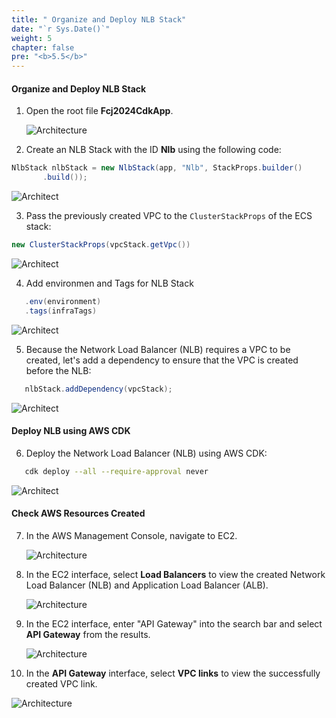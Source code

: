 ```yaml
---
title: " Organize and Deploy NLB Stack"
date: "`r Sys.Date()`"
weight: 5
chapter: false
pre: "<b>5.5</b>"
---
```


#### Organize and Deploy NLB Stack

1. Open the root file **Fcj2024CdkApp**.

   ![Architecture](/images/5/createNLB/14.png?featherlight=false&width=60pc)

2. Create an NLB Stack with the ID **Nlb** using the following code:

```java
NlbStack nlbStack = new NlbStack(app, "Nlb", StackProps.builder()
       .build());
 ```

![Architect](/images/5/createNLB/15.png?featherlight=false&width=60pc)

3. Pass the previously created VPC to the `ClusterStackProps` of the ECS stack:

```java
new ClusterStackProps(vpcStack.getVpc())
```
![Architect](/images/5/createNLB/16.png?featherlight=false&width=60pc)

4. Add environmen and Tags for NLB Stack

```java
   .env(environment)
   .tags(infraTags)
```

![Architect](/images/5/createNLB/17.png?featherlight=false&width=60pc)

5. Because the Network Load Balancer (NLB) requires a VPC to be created, let's add a dependency to ensure that the VPC is created before the NLB:
```java
   nlbStack.addDependency(vpcStack);
```

![Architect](/images/5/createNLB/18.png?featherlight=false&width=60pc)

#### Deploy NLB using AWS CDK

6. Deploy the Network Load Balancer (NLB) using AWS CDK:

```bash
   cdk deploy --all --require-approval never
```

![Architect](/images/5/createNLB/19.png?featherlight=false&width=60pc)

#### Check AWS Resources Created

7. In the AWS Management Console, navigate to EC2.

   ![Architecture](/images/5/createNLB/20.png?featherlight=false&width=60pc)

8. In the EC2 interface, select **Load Balancers** to view the created Network Load Balancer (NLB) and Application Load Balancer (ALB).

   ![Architecture](/images/5/createNLB/21.png?featherlight=false&width=60pc)

9. In the EC2 interface, enter "API Gateway" into the search bar and select **API Gateway** from the results.

   ![Architecture](/images/5/createNLB/22.png?featherlight=false&width=60pc)

10. In the **API Gateway** interface, select **VPC links** to view the successfully created VPC link.

   ![Architecture](/images/5/createNLB/23.png?featherlight=false&width=60pc)

